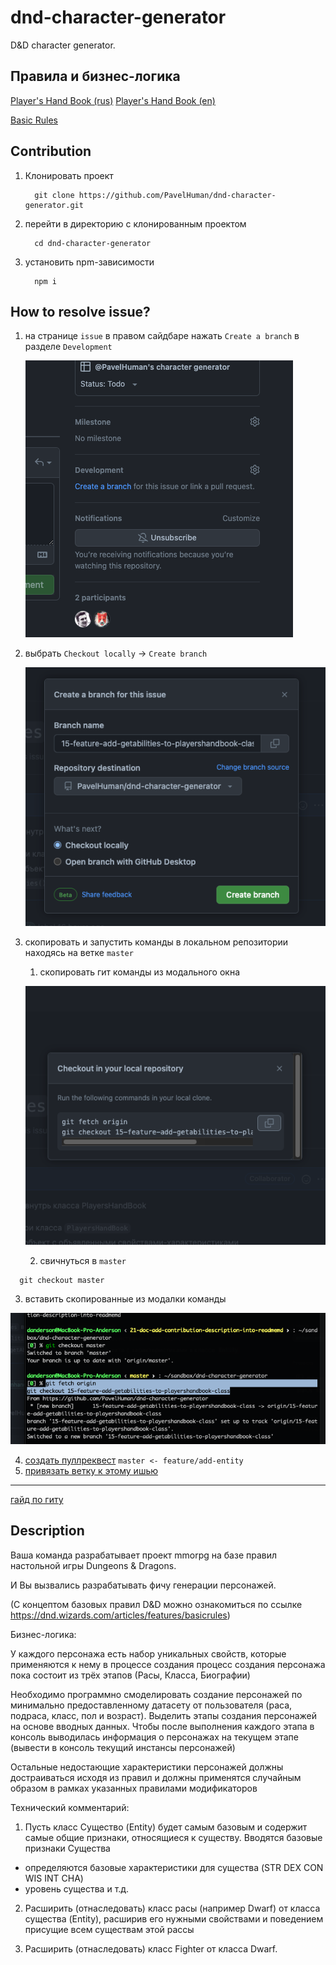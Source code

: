 # dnd-character-generator

D&D character generator.

## Правила и бизнес-логика

[Player's Hand Book (rus)](https://drive.google.com/file/d/1ok1PpiE7tSGOw8LsRX9kV4i6VCKf_gRZ/view?usp=sharing)
[Player's Hand Book (en)](https://drive.google.com/file/d/1tkSEsvG8byNiL9hES5vzfCBquUnZ5-Uh/view?usp=sharing)

[Basic Rules](https://dnd.wizards.com/articles/features/basicrules)

## Contribution

1. Клонировать проект

    ```shell
      git clone https://github.com/PavelHuman/dnd-character-generator.git
    ```

2. перейти в директорию с клонированным проектом

    ```shell
      cd dnd-character-generator
    ```

3. установить npm-зависимости

    ```shel
      npm i
    ```

## How to resolve issue?

1. на странице `issue` в правом сайдбаре нажать `Create a branch` в разделе `Development`

   ![This is an image](./docs/images/Screenshot%202022-03-13%20at%2018.12.11.png)

2. выбрать `Checkout locally` -> `Create branch`

   ![This is an image](./docs/images/Screenshot%202022-03-13%20at%2018.13.35.png)
    
3. скопировать и запустить команды в локальном репозитории находясь на ветке `master`
   1. скопировать гит команды из модального окна

   ![This is an image](./docs/images/Screenshot%202022-03-13%20at%2018.15.09.png)

   2. свичнуться в `master`

  ```shell
    git checkout master
  ```

   3. вставить скопированные из модалки команды

   ![This is an image](./docs/images/Screenshot%202022-03-13%20at%2018.19.14.png)

4. [создать пуллреквест](https://docs.github.com/en/pull-requests/collaborating-with-pull-requests/proposing-changes-to-your-work-with-pull-requests/creating-a-pull-request) `master <- feature/add-entity`
5. [привязать ветку к этому ишью](https://docs.github.com/en/issues/tracking-your-work-with-issues/linking-a-pull-request-to-an-issue)

***

[гайд по гиту](https://www.youtube.com/watch?v=bkNCylkzFRk&list=PL0lO_mIqDDFUesRNkeg46TDd5I6r7p2PI)

## Description

Ваша команда разрабатывает проект mmorpg на базе правил настольной игры Dungeons & Dragons.

И Вы вызвались разрабатывать фичу генерации персонажей.

(С концептом базовых правил D&D можно ознакомиться по ссылке https://dnd.wizards.com/articles/features/basicrules)


Бизнес-логика:

У каждого персонажа есть набор уникальных свойств, которые применяются к нему в процессе создания
процесс создания персонажа пока состоит из трёх этапов (Расы, Класса, Биографии)

Необходимо программно смоделировать создание персонажей по минимально предоставленному датасету
от пользователя (раса, подраса, класс, пол и возраст). Выделить этапы создания персонажей на основе вводных данных.
Чтобы после выполнения каждого этапа в консоль выводилась информация о персонажах на текущем этапе (вывести в консоль текущий инстансы персонажей)

Остальные недостающие характеристики персонажей должны достраиваться исходя из правил и должны применятся случайным образом
в рамках указанных правилами модификаторов



Технический комментарий:

1. Пусть класс Существо (Entity) будет самым базовым и содержит самые общие признаки, относящиеся к существу.
Вводятся базовые признаки Существа
- определяются базовые характеристики для существа (STR DEX CON WIS INT CHA)
- уровень существа и т.д.

2. Расширить (отнаследовать) класс расы (например Dwarf) от класса существа (Entity), расширив
его нужными свойствами и поведением присущие всем существам этой рассы

3. Расширить (отнаследовать) класс Fighter от класса Dwarf.
